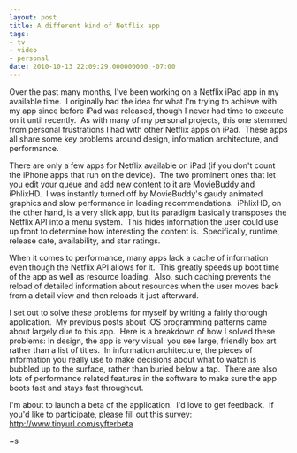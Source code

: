 ```yaml
---
layout: post
title: A different kind of Netflix app
tags:
- tv
- video
- personal
date: 2010-10-13 22:09:29.000000000 -07:00
---
```

Over the past many months, I&#39;ve been working on a Netflix iPad app in my available time.  I originally had the idea for what I&#39;m trying to achieve with my app since before iPad was released, though I never had time to execute on it until recently.  As with many of my personal projects, this one stemmed from personal frustrations I had with other Netflix apps on iPad.  These apps all share some key problems around design, information architecture, and performance.<p /> There are only a few apps for Netflix available on iPad (if you don&#39;t count the iPhone apps that run on the device).  The two prominent ones that let you edit your queue and add new content to it are MovieBuddy and iPhlixHD.  I was instantly turned off by MovieBuddy&#39;s gaudy animated graphics and slow performance in loading recommendations.  iPhlixHD, on the other hand, is a very slick app, but its paradigm basically transposes the Netflix API into a menu system.  This hides information the user could use up front to determine how interesting the content is.  Specifically, runtime, release date, availability, and star ratings.<p /> When it comes to performance, many apps lack a cache of information even though the Netflix API allows for it.  This greatly speeds up boot time of the app as well as resource loading.  Also, such caching prevents the reload of detailed information about resources when the user moves back from a detail view and then reloads it just afterward.<p /> I set out to solve these problems for myself by writing a fairly thorough application.  My previous posts about iOS programming patterns came about largely due to this app.  Here is a breakdown of how I solved these problems: In design, the app is very visual: you see large, friendly box art rather than a list of titles.  In information architecture, the pieces of information you really use to make decisions about what to watch is bubbled up to the surface, rather than buried below a tap.  There are also lots of performance related features in the software to make sure the app boots fast and stays fast throughout.<p /> I&#39;m about to launch a beta of the application.  I&#39;d love to get feedback.  If you&#39;d like to participate, please fill out this survey: <a href="http://www.tinyurl.com/syfterbeta">http://www.tinyurl.com/syfterbeta</a><p /> ~s
